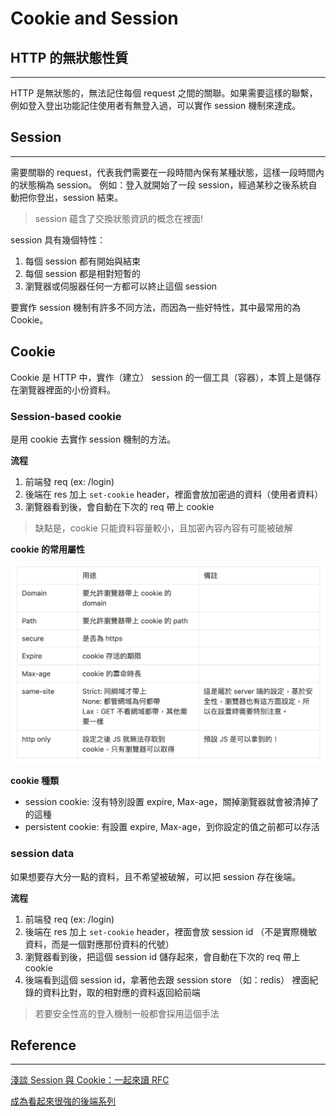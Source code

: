 # Cookie and Session

## HTTP 的無狀態性質

---

HTTP 是無狀態的，無法記住每個 request 之間的關聯。如果需要這樣的聯繫，例如登入登出功能記住使用者有無登入過，可以實作 session 機制來達成。

## Session

---

需要關聯的 request，代表我們需要在一段時間內保有某種狀態，這樣一段時間內的狀態稱為 session。 例如：登入就開始了一段 session，經過某秒之後系統自動把你登出，session 結束。

> session 蘊含了交換狀態資訊的概念在裡面!

session 具有幾個特性：

1. 每個 session 都有開始與結束
2. 每個 session 都是相對短暫的
3. 瀏覽器或伺服器任何一方都可以終止這個 session

要實作 session 機制有許多不同方法，而因為一些好特性，其中最常用的為 Cookie。

## Cookie

Cookie 是 HTTP 中，實作（建立） session 的一個工具（容器），本質上是儲存在瀏覽器裡面的小份資料。

### Session-based cookie

是用 cookie 去實作 session 機制的方法。

**流程**

1. 前端發 req (ex: /login)
2. 後端在 res 加上 `set-cookie` header，裡面會放加密過的資料（使用者資料）
3. 瀏覽器看到後，會自動在下次的 req 帶上 cookie

> 缺點是，cookie 只能資料容量較小，且加密內容內容有可能被破解

**cookie 的常用屬性**

![img](./img/cookieAndSession01.png)

**cookie 種類**

- session cookie: 沒有特別設置 expire, Max-age，關掉瀏覽器就會被清掉了的這種
- persistent cookie: 有設置 expire, Max-age，到你設定的值之前都可以存活

### session data

如果想要存大分一點的資料，且不希望被破解，可以把 session 存在後端。

**流程**

1. 前端發 req (ex: /login)
2. 後端在 res 加上 `set-cookie` header，裡面會放 session id （不是實際機敏資料，而是一個對應那份資料的代號）
3. 瀏覽器看到後，把這個 session id 儲存起來，會自動在下次的 req 帶上 cookie
4. 後端看到這個 session id，拿著他去跟 session store （如：redis） 裡面紀錄的資料比對，取的相對應的資料返回給前端

> 若要安全性高的登入機制一般都會採用這個手法

## Reference

---

[淺談 Session 與 Cookie：一起來讀 RFC](https://blog.huli.tw/2019/08/09/session-and-cookie-part2/)

[成為看起來很強的後端系列](https://www.youtube.com/watch?v=HMX4KSDtfpw&list=PLS5AiLcCHgNxd341NwuY9EOpVvY5Z8VOs)
